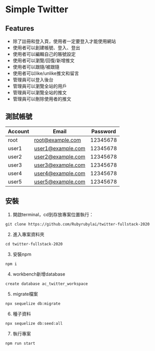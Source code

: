# Simple Twitter
## Features
- 除了註冊和登入頁，使用者一定要登入才能使用網站
- 使用者可以創建帳號、登入、登出
- 使用者可以編輯自己的賬號設定
- 使用者可以瀏覽/回復/新增推文
- 使用者可以跟隨/被跟隨
- 使用者可以like/unlike推文和留言
- 管理員可以登入後台
- 管理員可以瀏覽全站的用戶
- 管理員可以瀏覽全站的推文
- 管理員可以刪除使用者的推文
## 測試帳號
|Account|Email|Password|
|----|----|----|
|root|root@example.com|12345678|
|user1|user1@example.com|12345678|
|user2|user2@example.com|12345678|
|user3|user3@example.com|12345678|
|user4|user4@example.com|12345678|
|user5|user5@example.com|12345678|
## 安裝
1. 開啟terminal，cd到存放專案位置執行：
```
git clone https://github.com/Rubyrubylai/twitter-fullstack-2020
```
2. 進入專案資料夾
```
cd twitter-fullstack-2020
```
3. 安裝npm
```
npm i
```
4. workbench新增database
```
create database ac_twitter_workspace
```
5. migrate檔案
```
npx sequelize db:migrate
```
6. 種子資料
```
npx sequelize db:seed:all
```
7. 執行專案
```
npm run start
```
